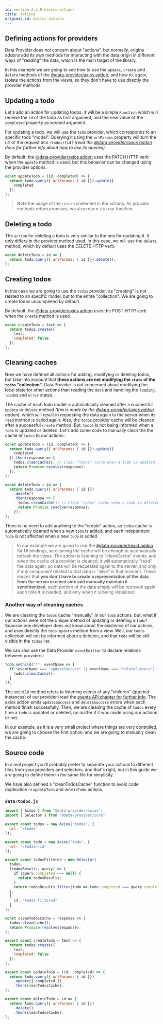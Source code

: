 ```yaml
---
id: version-2.3.0-basics-actions
title: Actions
original_id: basics-actions
---
```


## Defining actions for providers

Data Provider does not concern about "actions", but normally, origins addons add its own methods for interacting with the data origin in different ways of "reading" the data, which is the main target of the library.

In this example we are going to see how to use the `update`, `create` and `delete` methods of the [@data-provider/axios addon][data-provider-axios], and how to, again, isolate the actions from the views, so they don't have to use directly the provider methods.

## Updating a todo

Let's add an action for updating todos. It will be a simple `Function` which will receive the `id` of the todo as first argument, and the new value of the `completed` property as second argument.

For updating a todo, we will use the `todo` provider, which corresponds to an specific todo "model". Querying it using the `urlParams` property will turn the url of the request into `/todos/[id]` _(read the [@data-provider/axios addon][data-provider-axios] docs for further info about how to use its queries)_

By default, the [@data-provider/axios addon][data-provider-axios] uses the PATCH HTTP verb when the `update` method is used, but this behavior can be changed using the provider options.

```javascript
const updateTodo = (id, completed) => {
  return todo.query({ urlParams: { id }}).update({
    completed
  });
};
```

> Note the usage of the `return` statement in the actions. As provider methods return promises, we also return it in our function.

## Deleting a todo

The `action` for deleting a todo is very similar to the one for updating it. It only differs in the provider method used. In this case, we will use the `delete` method, which by default uses the DELETE HTTP verb.

```javascript
const deleteTodo = id => {
  return todo.query({ urlParams: { id }}).delete();
};
```

## Creating todos

In this case we are going to use the `todos` provider, as "creating" is not related to an specific model, but to the entire "collection". We are going to create todos uncompleted by default.

By default, the [@data-provider/axios addon][data-provider-axios] uses the POST HTTP verb when the `create` method is used.

```javascript
const createTodo = text => {
  return todos.create({
    text,
    completed: false
  });
};
```

## Cleaning caches

Now we have defined all actions for adding, modifying or deleting todos, but take into account that __these actions are not modifying the `state` of the `todos` "collection".__ Data Provider is not concerned about modifying the local state for other actions than reading the `data` and handling the `loading`, `loaded` and `error` states.

The cache of each todo model is automatically cleaned after a successful `update` or `delete` method _(this is made by the [@data-provider/axios addon][data-provider-axios] addon)_, which will result in requesting the data again to the server when its `read` method is called again. Also, the `todos` provider cache will be cleaned after a successful `create` method. But, `todos` is not being informed when a `todo` is updated or deleted. Let's add some code to manually clean the the cache of `todos` to our actions:

```javascript
const updateTodo = (id, completed) => {
  return todo.query({ urlParams: { id }}).update({
    completed
  }).then(response => {
    todos.cleanCache(); // Clean "todos" cache when a todo is updated.
    return Promise.resolve(response);
  });
};
```

```javascript
const deleteTodo = id => {
  return todo.query({ urlParams: { id }})
    .delete()
    .then(response => {
      todos.cleanCache(); // Clean "todos" cache when a todo is deleted.
      return Promise.resolve(response);
    });
};
```

There is no need to add anything to the "create" action, as `todos` cache is automatically cleaned when a new `todo` is added, and each independent `todo` is not affected when a new `todo` is added.

> In our example we are going to use the [@data-provider/react addon][data-provider-react] for UI bindings, so cleaning the cache will be enough to automatically refresh the views. The addon is listening to "cleanCache" events, and when the cache of a provider is cleaned, it will automatically "read" the data again, so data will be requested again to the server, and only if any component related to that data is "alive" in that moment. These means that __you don't have to create a representation of the data from the server in client side and manually maintain it synchronized__, each portion of the data simply will be retrieved again each time it is needed, and only when it is being visualized.

### Another way of cleaning caches

We are cleaning the `todos` cache "manually" in our `todo` actions, but, what if our actions were not the unique method of updating or deleting a `todo`? Suposse one developer does not know about the existence of our actions, and uses directly the `todo.update` method from a view. Well, our `todos` collection will not be informed about a deletion, and that `todo` will be still visible in the `todos` list.

We can also use the Data Provider `eventEmitter` to declare relations between providers:

```javascript
todo.onChild("*", eventName => {
  if (eventName === "updateSuccess" || eventName === "deleteSuccess") {
    todos.cleanCache();
  }
});
```

The `onChild` method refers to listening events of any "children" (queried instances) of our provider (read the [events API chapter for further info](api-events.md). The axios addon emits `updateSuccess` and `deleteSuccess` errors when each method finish successfully. Then, we are cleaning the cache of `todos` every time a `todo` is updated or deleted, no matter if it was made using our actions or not.

In our example, as it is a very small project where things are very controlled, we are going to choose the first option, and we are going to manually clean the cache.

## Source code

In a real project you'll probably prefer to separate your actions to different files from your providers and selectors, and that's right, but in this guide we are going to define them in the same file for simplicity.

We have also defined a "cleanTodosCache" function to avoid code duplication in `updateTodo` and `deleteTodo` actions.

### `data/todos.js`

```javascript
import { Axios } from "@data-provider/axios";
import { Selector } from "@data-provider/core";

export const todos = new Axios("todos", {
  url: "/todos"
});

export const todo = new Axios("todo", {
  url: "/todos/:id"
});

export const todosFiltered = new Selector(
  todos,
  (todosResults, query) => {
    if (query.completed === null) {
      return todosResults;
    }
    return todosResults.filter(todo => todo.completed === query.completed)
  },
  {
    id: "todos-filtered"
  }
);

const cleanTodosCache = response => {
  todos.cleanCache();
  return Promise.resolve(response);
};

export const createTodo = text => {
  return todos.create({
    text,
    completed: false
  });
};

export const updateTodo = (id, completed) => {
  return todo.query({ urlParams: { id }})
    .update({ completed })
    .then(cleanTodosCache);
};

export const deleteTodo = id => {
  return todo.query({ urlParams: { id }})
    .delete()
    .then(cleanTodosCache);
};
```

[data-provider-axios]: https://www.npmjs.com/package/@data-provider/axios
[data-provider-react]: https://www.npmjs.com/package/@data-provider/react


